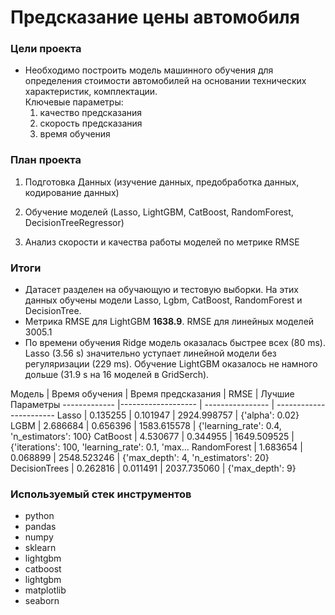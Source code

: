 # Предсказание цены автомобиля
### Цели проекта

- Необходимо построить модель машинного обучения для определения стоимости автомобилей на основании технических характеристик, комплектации.  
Ключевые параметры:  
    1. качество предсказания  
    2. скорость предсказания  
    3. время обучения  

### План проекта

1. Подготовка Данных  (изучение данных, предобработка данных, кодирование данных)  
    
2. Обучение моделей (Lasso, LightGBM, CatBoost, RandomForest, DecisionTreeRegressor) 
    
3. Анализ скорости и качества работы моделей по метрике RMSE  

### Итоги

- Датасет разделен на обучающую и тестовую выборки. На этих данных обучены модели Lasso, Lgbm, CatBoost, RandomForest и DecisionTree.
- Метрика RMSE для LightGBM **1638.9**. RMSE для линейных моделей 3005.1
- По времени обучения Ridge модель оказалась быстрее всех (80 ms). Lasso (3.56 s) значительно уступает линейной модели без регуляризации (229 ms). Обучение LightGBM оказалось не намного дольше (31.9 s на 16 моделей в GridSerch).


Модель | Время обучения | Время предсказания | RMSE | Лучшие Параметры
------------- |------------------- | ---------------- | -----------------------
Lasso | 0.135255 | 0.101947 | 2924.998757 |	{'alpha': 0.02}
LGBM | 2.686684	| 0.656396 | 1583.615578 | {'learning_rate': 0.4, 'n_estimators': 100} 
CatBoost | 4.530677	| 0.344955 | 1649.509525 | {'iterations': 100, 'learning_rate': 0.1, 'max... 
RandomForest | 1.683654	| 0.068899 | 2548.523246 | {'max_depth': 4, 'n_estimators': 20} 
DecisionTrees | 0.262816 | 0.011491	| 2037.735060 | {'max_depth': 9} 

### Используемый стек инструментов

- python
- pandas
- numpy
- sklearn
- lightgbm
- catboost
- lightgbm
- matplotlib
- seaborn
